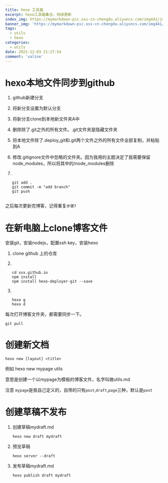 ```yaml
---
title: hexo 工具箱
excerpt: hexo工具箱集合，持续更新
index_img: https://mymarkdown-pic.oss-cn-chengdu.aliyuncs.com/img441/image-20211204140733338.png
banner_img: 'https://mymarkdown-pic.oss-cn-chengdu.aliyuncs.com/img441/1638523690670.jpg'
tags:
  - utils
  - hexo
categories:
  - utils
date: 2021-12-03 21:27:54 
comment: 'valine'
---
```


# hexo本地文件同步到github

1. github新建分支

2. 将新分支设置为默认分支

3. 将新分支clone到本地新文件夹A中

4. 删除除了.git之外的所有文件。.git文件夹是隐藏文件夹

5. 将本地文件除了.deploy_git和.git两个文件之外的所有文件全部复制，并粘贴到A

6. 修改.gitignore文件中忽略的文件夹。因为我用的主题决定了我需要保留node_modules，所以将其中的/node_modules删除

7. 
```
   git add .
   git commit -m "add branch"
   git push
   
```

之后每次更新完博客，记得重复<code>步骤7</code>

# 在新电脑上clone博客文件

安装git，安装nodejs，配置ssh key，安装hexo

1. clone github 上的仓库

2. 
```
   cd xxx.github.io
   npm install
   npm install hexo-deployer-git --save
```

3. 
```
   hexo g
   hexo d
```

每次打开博客文件夹，都需要同步一下。

```
git pull
```

# 创建新文档

```
hexo new [layout] <title>
```

例如 hexo new mypage utils

意思是创建一个以mypage为模板的博客文件，名字叫做utils.md

注意 <code>mypage</code>是我自己定义的，自带的只有<code>post</code>,<code>draft</code>,<code>page</code>三种，默认是<code>post</code>

# 创建草稿不发布

1. 创建草稿mydraft.md

   ```
   hexo new draft mydraft
   ```

2. 预览草稿

   ```
   hexo server --draft
   ```

3. 发布草稿mydraft.md

   ```
   hexo publish draft mydraft
   ```

